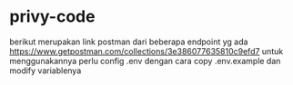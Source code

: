 # privy-code
berikut merupakan link postman dari beberapa endpoint yg ada
https://www.getpostman.com/collections/3e386077635810c9efd7
untuk menggunakannya perlu config .env dengan cara copy .env.example dan modify 
variablenya
